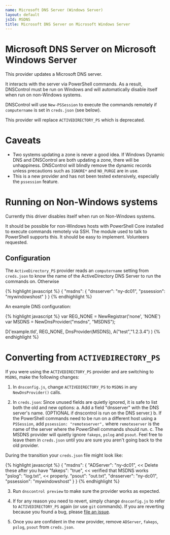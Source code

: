 ```yaml
---
name: Microsoft DNS Server (Windows Server)
layout: default
jsId: MSDNS
title: Microsoft DNS Server on Microsoft Windows Server
---
```


# Microsoft DNS Server on Microsoft Windows Server

This provider updates a Microsoft DNS server.

It interacts with the server via PowerShell commands. As a result, DNSControl
must be run on Windows and will automatically disable itself when run on
non-Windows systems.

DNSControl will use `New-PSSession` to execute the commands remotely if
`computername` is set in `creds.json` (see below).

This provider will replace `ACTIVEDIRECTORY_PS` which is deprecated.

# Caveats

* Two systems updating a zone is never a good idea. If Windows Dynamic
  DNS and DNSControl are both updating a zone, there will be
  unhappiness.  DNSControl will blindly remove the dynamic records
  unless precautions such as `IGNORE*` and `NO_PURGE` are in use.
* This is a new provider and has not been tested extensively,
  especially the `pssession` feature.

# Running on Non-Windows systems

Currently this driver disables itself when run on Non-Windows systems.

It should be possible for non-Windows hosts with PowerShell Core installed to
execute commands remotely via SSH. The module used to talk to PowerShell
supports this. It should be easy to implement. Volunteers requested.

## Configuration

The `ActiveDirectory_PS` provider reads an `computername` setting from
`creds.json` to know the name of the ActiveDirectory DNS Server to run the commands on.
Otherwise

{% highlight javascript %}
{
  "msdns": {
    "dnsserver": "ny-dc01",
    "pssession": "mywindowshost"
  }
}
{% endhighlight %}

An example DNS configuration:

{% highlight javascript %}
var REG_NONE = NewRegistrar('none', 'NONE')
var MSDNS = NewDnsProvider("msdns", "MSDNS");

D('example.tld', REG_NONE, DnsProvider(MSDNS),
      A("test","1.2.3.4")
)
{% endhighlight %}


# Converting from `ACTIVEDIRECTORY_PS`

If you were using the `ACTIVEDIRECTORY_PS` provider and are switching to `MSDNS`, make the following changes:

1. In `dnsconfig.js`, change `ACTIVEDIRECTORY_PS` to `MSDNS` in any `NewDnsProvider()` calls.

2. In `creds.json`: Since unused fields are quietly ignored, it is
   safe to list both the old and new options:
  a. Add a field "dnsserver" with the DNS server's name.  (OPTIONAL if dnscontrol is run on the DNS server.)
  b. If the PowerShell commands need to be run on a different host using a `PSSession`, add `pssession: "remoteserver",` where `remoteserver` is the name of the server where the PowerShell commands should run.
  c. The MSDNS provider will quietly ignore `fakeps`, `pslog` and `psout`. Feel free to leave them in `creds.json` until you are sure you aren't going back to the old provider.

During the transition your `creds.json` file might look like:

{% highlight javascript %}
{
  "msdns": {
    "ADServer": "ny-dc01",         << Delete these after you have
    "fakeps": "true",              << verified that MSDNS works
    "pslog": "log.txt",            << properly.
    "psout": "out.txt",
    "dnsserver": "ny-dc01",
    "pssession": "mywindowshost"
  }
}
{% endhighlight %}

3. Run `dnscontrol preview` to make sure the provider works as expected.

4. If for any reason you need to revert, simply change `dnsconfig.js` to refer to `ACTIVEDIRECTORY_PS` again (or use `git` commands).  If you are reverting because you found a bug, please [file an issue](https://github.com/StackExchange/dnscontrol/issues/new).

5. Once you are confident in the new provider, remove `ADServer`, `fakeps`, `pslog`, `psout` from `creds.json`.
